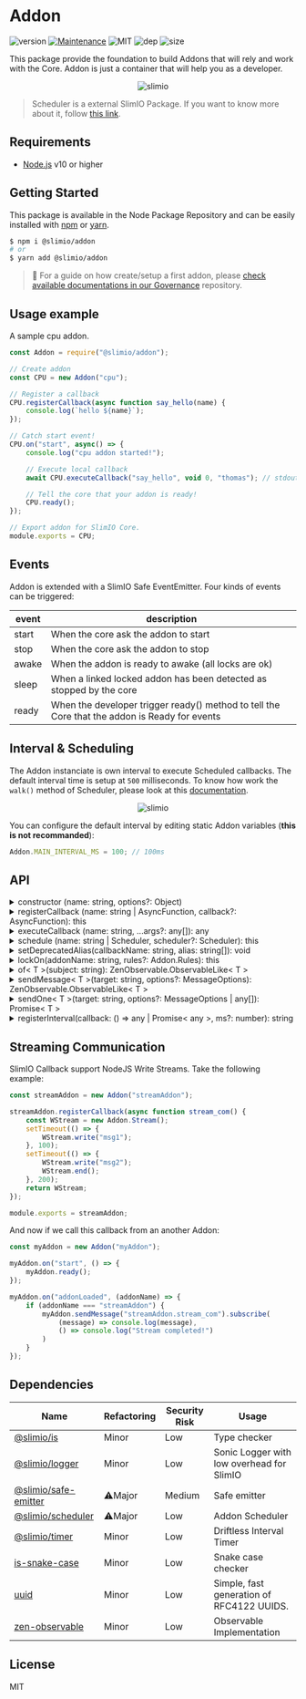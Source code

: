# Addon
![version](https://img.shields.io/badge/dynamic/json.svg?url=https://raw.githubusercontent.com/SlimIO/Addon/master/package.json?token=AOgWw3vrgQuu-U4fz1c7yYZyc7XJPNtrks5catjdwA%3D%3D&query=$.version&label=Version)
[![Maintenance](https://img.shields.io/badge/Maintained%3F-yes-green.svg)](https://github.com/SlimIO/Addon/commit-activity)
![MIT](https://img.shields.io/github/license/mashape/apistatus.svg)
![dep](https://img.shields.io/david/SlimIO/Addon)
![size](https://img.shields.io/github/languages/code-size/SlimIO/Addon)

This package provide the foundation to build Addons that will rely and work with the Core. Addon is just a container that will help you as a developer.

<p align="center">
    <img src="https://i.imgur.com/SNAYd7Y.png" alt="slimio">
</p>

> Scheduler is a external SlimIO Package. If you want to know more about it, follow [this link](https://github.com/SlimIO/Scheduler).

## Requirements
- [Node.js](https://nodejs.org/en/) v10 or higher

## Getting Started

This package is available in the Node Package Repository and can be easily installed with [npm](https://docs.npmjs.com/getting-started/what-is-npm) or [yarn](https://yarnpkg.com).

```bash
$ npm i @slimio/addon
# or
$ yarn add @slimio/addon
```

> 👀 For a guide on how create/setup a first addon, please [check available documentations in our Governance](https://github.com/SlimIO/Governance#documentation) repository.

## Usage example

A sample cpu addon.

```js
const Addon = require("@slimio/addon");

// Create addon
const CPU = new Addon("cpu");

// Register a callback
CPU.registerCallback(async function say_hello(name) {
    console.log(`hello ${name}`);
});

// Catch start event!
CPU.on("start", async() => {
    console.log("cpu addon started!");

    // Execute local callback
    await CPU.executeCallback("say_hello", void 0, "thomas"); // stdout "hello thomas";

    // Tell the core that your addon is ready!
    CPU.ready();
});

// Export addon for SlimIO Core.
module.exports = CPU;
```

## Events
Addon is extended with a SlimIO Safe EventEmitter. Four kinds of events can be triggered:

| event | description |
| --- | --- |
| start | When the core ask the addon to start |
| stop | When the core ask the addon to stop |
| awake | When the addon is ready to awake (all locks are ok) |
| sleep | When a linked locked addon has been detected as stopped by the core |
| ready | When the developer trigger ready() method to tell the Core that the addon is Ready for events |

## Interval & Scheduling

The Addon instanciate is own interval to execute Scheduled callbacks. The default interval time is setup at `500` milliseconds. To know how work the `walk()` method of Scheduler, please look at this [documentation](https://github.com/SlimIO/Scheduler).

<p align="center">
    <img src="https://i.imgur.com/iEeA0ql.png" alt="slimio">
</p>

You can configure the default interval by editing static Addon variables (**this is not recommanded**):
```js
Addon.MAIN_INTERVAL_MS = 100; // 100ms
```

## API

<details><summary>constructor (name: string, options?: Object)</summary>
<br />

Create a new Addon with a given name ! The name length must be more than two characters long.
Available options are:

| name | defaultValue | description |
| --- | --- | --- |
| version | 1.0.0 | Addon version |
| verbose | false | Enable addon verbose mode |
| description | Empty string | Addon description |

```js
const myAddon = new Addon("myAddon", {
    version: "0.1.0",
    verbose: true,
    description: "My Custom Addon!"
});
```
</details>

<details><summary>registerCallback (name: string | AsyncFunction, callback?: AsyncFunction): this</summary>
<br />

Register a new Addon callback. The callback should be an Asynchronous Function (Synchronous function will be rejected with a TypeError).

There is two ways to register a callback:

```js
myAddon.registerCallback("callback_name", async function() {
    console.log("callbackName has been executed!");
});
```

> Please, be sure to avoid Anonymous function as much possible!

Or by passing the callback reference as the name (The function can't be anonymous, else it will throw an Error).
```js
async function callback_name() {
    console.log("callbackName has been executed!");
}
myAddon.registerCallback(callback_name);
```

Callback name should be writted by following the snake_case convention [snake_case](https://fr.wikipedia.org/wiki/Snake_case) !
</details>

<details><summary>executeCallback (name: string, ...args?: any[]): any</summary>
<br />

Execute a callback (It will return a Promise). The method can take infinity of arguments (they will be returned as normal arguments of the callback).

```js
const myAddon = new Addon("myAddon");

myAddon.registerCallback(async function cb_test() {
    return "hello world!";
});

myAddon.on("start", async function() {
    const ret = await myAddon.executeCallback("cb_test");
    console.log(ret); // stdout "hello world!"
});
```
</details>

<details><summary>schedule (name: string | Scheduler, scheduler?: Scheduler): this</summary>
<br />

Schedule a callback execution interval. Use the package `@slimio/scheduler` to achieve a scheduler !

```js
const Scheduler = require("@slimio/scheduler");
const Addon = require("@slimio/addon");

const myAddon = new Addon("myAddon");

myAddon.registerCallback(async function sayHelloEveryOneSecond() {
    console.log("hello world");
});
myAddon.schedule("sayHelloEveryOneSecond", new Scheduler({ interval: 1 }));
```
</details>

<details><summary>setDeprecatedAlias(callbackName: string, alias: string[]): void</summary>
<br />

Setup a list of deprecated alias for a given callbackName. A NodeJS Warning will be throw if these alias are used (to warn developer/integrator to upgrade addon version).

```js
const myAddon = new Addon("myAddon");

myAddon.registerCallback(async function new_test() {
    console.log("hello world!");
});
myAddon.setDeprecatedAlias("new_test", ["old_test"]);
```
</details>

<details><summary>lockOn(addonName: string, rules?: Addon.Rules): this</summary>
<br />

Wait for an addon to be declared "ready" to awake local Addon. Rules argument is an Object described as follow:
```ts
export interface Rules {
    startAfter?: boolean;
    lockCallback?: boolean;
}
```

The default rule values are defined as: `{ startAfter = true, lockCallback = false }`
- startAfter: Ask our local addon to start after the given addonName.
- lockCallback: Lock callback execution when our local addon is not awake.

```js
const myAddon = new Addon("myAddon").lockOn("events");

myAddon.on("awake", () => {
    console.log("events is ready!");
    myAddon.ready();
});
```
</details>

<details><summary>of< T >(subject: string): ZenObservable.ObservableLike< T ></summary>
<br />

Subscribe to a given subject. Available "core" Subjects are:
```ts
interface Subjects {
    Addon: {
        readonly Ready: string;
    };
    Alarm: {
        readonly Open: string;
        readonly Update: string;
        readonly Close: string;
    };
    Metrics: {
        readonly Update: string;
    }
}
```
<br />

```js
const myAddon = new Addon("myAddon");

myAddon.of(Addon.Subjects.Addon.Ready).subscribe((addonName) => {
    console.log(`Addon with name ${addonName} is Ready !`);
});
```
</details>

<details><summary>sendMessage< T >(target: string, options?: MessageOptions): ZenObservable.ObservableLike< T ></summary>
<br />

Send a lazy message to a given target formatted as following: `addon.callback`. The returned value is an Observable (package **zen-observable**).
```js
const myAddon = new Addon("myAddon");

myAddon.on("start", function() {
    myAddon
        .sendMessage("cpu.get_info")
        .subscribe(console.log);
    myAddon.ready();
});
```

Available options are:

| name | default value | description |
| --- | --- | --- |
| args | Empty Array | Callback arguments |
| noReturn | false | If `true`, the method will return void 0 instead of a new Observable |
| timeout | 5000 | Timeout delay (before the hook expire) |

</details>

<details><summary>sendOne< T >(target: string, options?: MessageOptions | any[]): Promise< T ></summary>
<br />

Send **one** lazy message to a given target formatted as following: `addon.callback`. The returned value is a Promise (Use sendMessage under the hood).
```js
const myAddon = new Addon("myAddon");

myAddon.on("start", async function() {
    const addons = await myAddon.sendOne("gate.list_addons");
    console.log(addons);

    myAddon.ready();
});
```

Available options are the same as **sendMessage()**. If options is an Array, the message options will be constructed as follow
```
{ args: [] }
```

</details>

<details><summary>registerInterval(callback: () => any | Promise< any >, ms?: number): string</summary>
<br />

Register a driftless timer interval that will be managed by the Addon itself. These intervals are only executed when the addon is **awake**. These functions (intervals) **are protected against UnhandledPromiseRejection** (so any errors will not lead the process to exit).

Intervals are erased when the `stop` event is triggered to avoid excessive use of memory (So think to register these intervals in the **start** event).

```js
const myAddon = new Addon("myAddon").lockOn("otherAddon");

async function myInterval() {
    console.log("Hey ! I'm awake and will be executed every 5 seconds");
}

myAddon.on("start", () => {
    myAddon.registerInterval(myInterval, 5000);
});
```

The method registerInterval return a unique id which can be used to retrieve the original Node.js timer etc...
```js
const uid = myAddon.registerInterval(myInterval, 5000);

const { ms, callback, nodeTimer } = myAddon.intervals.get(uid);
nodeTimer.unref()
```

</details>

## Streaming Communication
SlimIO Callback support NodeJS Write Streams. Take the following example:

```js
const streamAddon = new Addon("streamAddon");

streamAddon.registerCallback(async function stream_com() {
    const WStream = new Addon.Stream();
    setTimeout(() => {
        WStream.write("msg1");
    }, 100);
    setTimeout(() => {
        WStream.write("msg2");
        WStream.end();
    }, 200);
    return WStream;
});

module.exports = streamAddon;
```

And now if we call this callback from an another Addon:

```js
const myAddon = new Addon("myAddon");

myAddon.on("start", () => {
    myAddon.ready();
});

myAddon.on("addonLoaded", (addonName) => {
    if (addonName === "streamAddon") {
        myAddon.sendMessage("streamAddon.stream_com").subscribe(
            (message) => console.log(message),
            () => console.log("Stream completed!")
        )
    }
});
```

## Dependencies

|Name|Refactoring|Security Risk|Usage|
|---|---|---|---|
|[@slimio/is](https://github.com/SlimIO/is#readme)|Minor|Low|Type checker|
|[@slimio/logger](https://github.com/SlimIO/logger)|Minor|Low|Sonic Logger with low overhead for SlimIO|
|[@slimio/safe-emitter](https://github.com/SlimIO/safeEmitter#readme)|⚠️Major|Medium|Safe emitter|
|[@slimio/scheduler](https://github.com/SlimIO/Scheduler#readme)|⚠️Major|Low|Addon Scheduler|
|[@slimio/timer](https://github.com/SlimIO/Timer#readme)|Minor|Low|Driftless Interval Timer|
|[is-snake-case](https://github.com/sunitJindal/is-snake-case#readme)|Minor|Low|Snake case checker|
|[uuid](https://github.com/kelektiv/node-uuid#readme)|Minor|Low|Simple, fast generation of RFC4122 UUIDS.|
|[zen-observable](https://github.com/zenparsing/zen-observable)|Minor|Low|Observable Implementation|

## License
MIT
